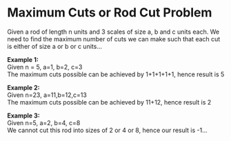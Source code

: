 # Maximum Cuts or Rod Cut Problem
Given a rod of length n units and 3 scales of size a, b and c units each. We need to find the maximum number of cuts we can make such that each cut is either of size a or b or c units...

**Example 1:**<br>
Given n = 5, a=1, b=2, c=3 <br>
The maximum cuts possible can be achieved by 1+1+1+1+1, hence result is 5

**Example 2:**<br>
Given n=23, a=11,b=12,c=13<br>
The maximum cuts possible can be achieved by 11+12, hence result is 2

**Example 3:**<br>
Given n=5, a=2, b=4, c=8<br>
We cannot cut this rod into sizes of 2 or 4 or 8, hence our result is -1...
